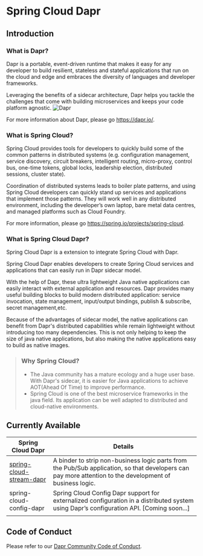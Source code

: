 # Spring Cloud Dapr
## Introduction

### What is Dapr?
Dapr is a portable, event-driven runtime that makes it easy for any developer to build resilient, stateless and stateful applications that run on the cloud and edge and embraces the diversity of languages and developer frameworks.

Leveraging the benefits of a sidecar architecture, Dapr helps you tackle the challenges that come with building microservices and keeps your code platform agnostic.
![Dapr](https://docs.dapr.io/images/overview.png)

For more information about Dapr, please go https://dapr.io/.
### What is Spring Cloud?
Spring Cloud provides tools for developers to quickly build some of the common patterns in distributed systems (e.g. configuration management, service discovery, circuit breakers, intelligent routing, micro-proxy, control bus, one-time tokens, global locks, leadership election, distributed sessions, cluster state). 

Coordination of distributed systems leads to boiler plate patterns, and using Spring Cloud developers can quickly stand up services and applications that implement those patterns. They will work well in any distributed environment, including the developer’s own laptop, bare metal data centres, and managed platforms such as Cloud Foundry.

For more information, please go https://spring.io/projects/spring-cloud.

### What is Spring Cloud Dapr?
Spring Cloud Dapr is a extension to integrate Spring Cloud with Dapr.

Spring Cloud Dapr enables developers to create Spring Cloud services and applications that can easily run in Dapr sidecar model.

With the help of Dapr, these ultra lightweight Java native applications can easily interact with external application and resources. Dapr provides many useful building blocks to build modern distributed application: service invocation, state management, input/output bindings, publish & subscribe, secret management,etc.

Because of the advantages of sidecar model, the native applications can benefit from Dapr's distributed capabilities while remain lightweight without introducing too many dependencies. This is not only helping to keep the size of java native applications, but also making the native applications easy to build as native images.


> ### Why Spring Cloud?
> - The Java community has a mature ecology and a huge user base. With Dapr's sidecar, it is easier for Java 
> applications to achieve AOT(Ahead Of Time) to improve performance.
> - Spring Cloud is one of the best microservice frameworks in the java field. Its application can be well 
> adapted to distributed and cloud-native environments.


## Currently Available
| Spring Cloud Dapr | Details |
|------|-------|
|[spring-cloud-stream-dapr](/spring-cloud-stream-dapr/)| A binder to strip non-business logic parts from the Pub/Sub application, so that developers can pay more attention to the development of business logic.
|spring-cloud-config-dapr|Spring Cloud Config Dapr support for externalized configuration in a distributed system using Dapr’s configuration API. [Coming soon...]|
| | |


## Code of Conduct

Please refer to our [Dapr Community Code of Conduct](https://github.com/dapr/community/blob/master/CODE-OF-CONDUCT.md).